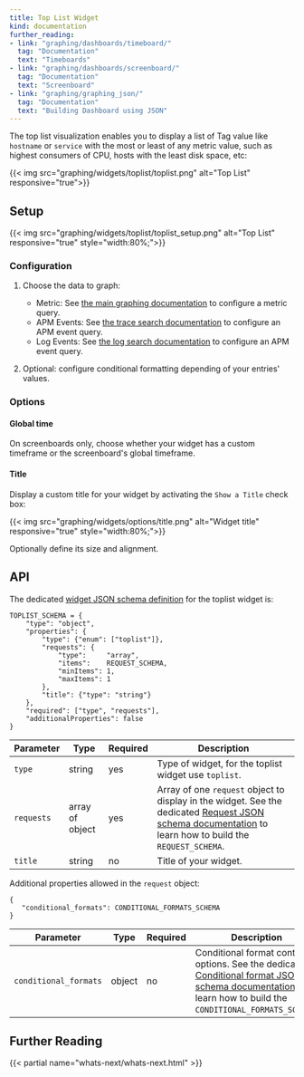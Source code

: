 ```yaml
---
title: Top List Widget
kind: documentation
further_reading:
- link: "graphing/dashboards/timeboard/"
  tag: "Documentation"
  text: "Timeboards"
- link: "graphing/dashboards/screenboard/"
  tag: "Documentation"
  text: "Screenboard"
- link: "graphing/graphing_json/"
  tag: "Documentation"
  text: "Building Dashboard using JSON"
---
```


The top list visualization enables you to display a list of Tag value like `hostname` or `service` with the most or least of any metric value, such as highest consumers of CPU, hosts with the least disk space, etc:

{{< img src="graphing/widgets/toplist/toplist.png" alt="Top List" responsive="true">}}

## Setup

{{< img src="graphing/widgets/toplist/toplist_setup.png" alt="Top List" responsive="true" style="width:80%;">}}

### Configuration

1. Choose the data to graph:
    * Metric: See [the main graphing documentation][1] to configure a metric query.
    * APM Events: See [the trace search documentation][2] to configure an APM event query.
    * Log Events: See [the log search documentation][3] to configure an APM event query.

2. Optional: configure conditional formatting depending of your entries' values.

### Options
#### Global time

On screenboards only, choose whether your widget has a custom timeframe or the screenboard's global timeframe.

#### Title

Display a custom title for your widget by activating the `Show a Title` check box:

{{< img src="graphing/widgets/options/title.png" alt="Widget title" responsive="true" style="width:80%;">}}

Optionally define its size and alignment.

## API

The dedicated [widget JSON schema definition][4] for the toplist widget is:

```
TOPLIST_SCHEMA = {
    "type": "object",
    "properties": {
        "type": {"enum": ["toplist"]},
        "requests": {
            "type":     "array",
            "items":    REQUEST_SCHEMA,
            "minItems": 1,
            "maxItems": 1
        },
        "title": {"type": "string"}
    },
    "required": ["type", "requests"],
    "additionalProperties": false
}
```

| Parameter  | Type            | Required | Description                                                                                                                                                  |
| ------     | -----           | -------- | -----                                                                                                                                                        |
| `type`     | string          | yes      | Type of widget, for the toplist widget use `toplist`.                                                                                                      |
| `requests` | array of object | yes      | Array of one `request` object to display in the widget. See the dedicated [Request JSON schema documentation][5] to learn how to build the `REQUEST_SCHEMA`. |
| `title`    | string          | no       | Title of your widget.                                                                                                                                        |


Additional properties allowed in the `request` object:

```
{
   "conditional_formats": CONDITIONAL_FORMATS_SCHEMA
}
```

| Parameter             | Type   | Required | Description                                                                                                                                                     |
| ------                | -----  | ----     | -------                                                                                                                                                         |
| `conditional_formats` | object | no       | Conditional format control options. See the dedicated [Conditional format JSON schema documentation][6] to learn how to build the `CONDITIONAL_FORMATS_SCHEMA`. |


## Further Reading

{{< partial name="whats-next/whats-next.html" >}}

[1]: /graphing
[2]: /tracing/visualization/search/#search-bar
[3]: https://docs.datadoghq.com/logs/explorer/search/#search-syntax
[4]: /graphing/graphing_json/widget_json
[5]: /graphing/graphing_json/request_json
[6]: /graphing/graphing_json/widget_json/#conditional-format-schema
